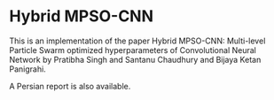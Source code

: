 # Hybrid MPSO-CNN
This is an implementation of the paper Hybrid MPSO-CNN: Multi-level Particle 
Swarm optimized hyperparameters of Convolutional Neural Network by Pratibha 
Singh and Santanu Chaudhury and Bijaya Ketan Panigrahi.

A Persian report is also available.
